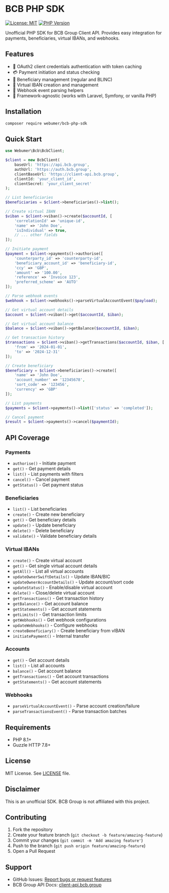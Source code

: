 # BCB PHP SDK

[![License: MIT](https://img.shields.io/badge/License-MIT-yellow.svg)](https://opensource.org/licenses/MIT)
[![PHP Version](https://img.shields.io/packagist/php-v/webumer/bcb-php-sdk)](https://packagist.org/packages/webumer/bcb-php-sdk)

Unofficial PHP SDK for BCB Group Client API. Provides easy integration for payments, beneficiaries, virtual IBANs, and webhooks.

## Features

- 🔐 OAuth2 client credentials authentication with token caching
- 💳 Payment initiation and status checking
- 👥 Beneficiary management (regular and BLINC)
- 🏦 Virtual IBAN creation and management
- 📡 Webhook event parsing helpers
- 🚀 Framework-agnostic (works with Laravel, Symfony, or vanilla PHP)

## Installation

```bash
composer require webumer/bcb-php-sdk
```

## Quick Start

```php
use Webumer\Bcb\BcbClient;

$client = new BcbClient(
    baseUrl: 'https://api.bcb.group',
    authUrl: 'https://auth.bcb.group', 
    clientBaseUrl: 'https://client-api.bcb.group',
    clientId: 'your_client_id',
    clientSecret: 'your_client_secret'
);

// List beneficiaries
$beneficiaries = $client->beneficiaries()->list();

// Create virtual IBAN
$viban = $client->viban()->create($accountId, [
    'correlationId' => 'unique-id',
    'name' => 'John Doe',
    'isIndividual' => true,
    // ... other fields
]);

// Initiate payment
$payment = $client->payments()->authorise([
    'counterparty_id' => 'counterparty-id',
    'beneficiary_account_id' => 'beneficiary-id', 
    'ccy' => 'GBP',
    'amount' => '100.00',
    'reference' => 'Invoice 123',
    'preferred_scheme' => 'AUTO'
]);

// Parse webhook events
$webhook = $client->webhooks()->parseVirtualAccountEvent($payload);

// Get virtual account details
$account = $client->viban()->get($accountId, $iban);

// Get virtual account balance
$balance = $client->viban()->getBalance($accountId, $iban);

// Get transaction history
$transactions = $client->viban()->getTransactions($accountId, $iban, [
    'from' => '2024-01-01',
    'to' => '2024-12-31'
]);

// Create beneficiary
$beneficiary = $client->beneficiaries()->create([
    'name' => 'John Doe',
    'account_number' => '12345678',
    'sort_code' => '123456',
    'currency' => 'GBP'
]);

// List payments
$payments = $client->payments()->list(['status' => 'completed']);

// Cancel payment
$result = $client->payments()->cancel($paymentId);
```

## API Coverage

### Payments
- `authorise()` - Initiate payment
- `get()` - Get payment details
- `list()` - List payments with filters
- `cancel()` - Cancel payment
- `getStatus()` - Get payment status

### Beneficiaries  
- `list()` - List beneficiaries
- `create()` - Create new beneficiary
- `get()` - Get beneficiary details
- `update()` - Update beneficiary
- `delete()` - Delete beneficiary
- `validate()` - Validate beneficiary details

### Virtual IBANs
- `create()` - Create virtual account
- `get()` - Get single virtual account details
- `getAll()` - List all virtual accounts
- `updateOwnerSwiftDetails()` - Update IBAN/BIC
- `updateOwnerAccountDetails()` - Update account/sort code
- `updateStatus()` - Enable/disable virtual account
- `delete()` - Close/delete virtual account
- `getTransactions()` - Get transaction history
- `getBalance()` - Get account balance
- `getStatements()` - Get account statements
- `getLimits()` - Get transaction limits
- `getWebhooks()` - Get webhook configurations
- `updateWebhooks()` - Configure webhooks
- `createBeneficiary()` - Create beneficiary from vIBAN
- `initiatePayment()` - Internal transfer

### Accounts
- `get()` - Get account details
- `list()` - List all accounts
- `balance()` - Get account balance
- `getTransactions()` - Get account transactions
- `getStatements()` - Get account statements

### Webhooks
- `parseVirtualAccountEvent()` - Parse account creation/failure
- `parseTransactionsEvent()` - Parse transaction batches

## Requirements

- PHP 8.1+
- Guzzle HTTP 7.8+

## License

MIT License. See [LICENSE](LICENSE) file.

## Disclaimer

This is an unofficial SDK. BCB Group is not affiliated with this project.

## Contributing

1. Fork the repository
2. Create your feature branch (`git checkout -b feature/amazing-feature`)
3. Commit your changes (`git commit -m 'Add amazing feature'`)
4. Push to the branch (`git push origin feature/amazing-feature`)
5. Open a Pull Request

## Support

- GitHub Issues: [Report bugs or request features](https://github.com/webumer/bcb-php-sdk/issues)
- BCB Group API Docs: [client-api.bcb.group](https://client-api.bcb.group/docs)